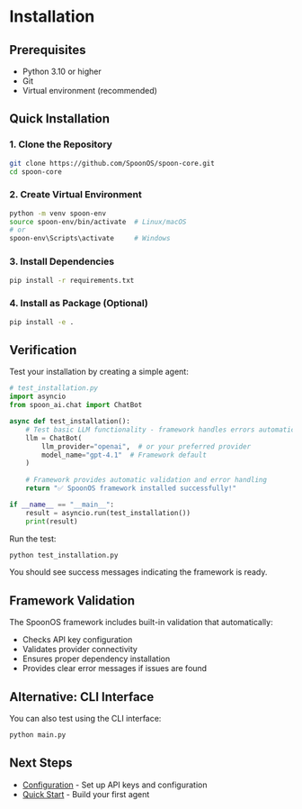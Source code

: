# Installation

## Prerequisites

- Python 3.10 or higher
- Git
- Virtual environment (recommended)

## Quick Installation

### 1. Clone the Repository

```bash
git clone https://github.com/SpoonOS/spoon-core.git
cd spoon-core
```

### 2. Create Virtual Environment

```bash
python -m venv spoon-env
source spoon-env/bin/activate  # Linux/macOS
# or
spoon-env\Scripts\activate     # Windows
```

### 3. Install Dependencies

```bash
pip install -r requirements.txt
```

### 4. Install as Package (Optional)

```bash
pip install -e .
```

## Verification

Test your installation by creating a simple agent:

```python
# test_installation.py
import asyncio
from spoon_ai.chat import ChatBot

async def test_installation():
    # Test basic LLM functionality - framework handles errors automatically
    llm = ChatBot(
        llm_provider="openai",  # or your preferred provider
        model_name="gpt-4.1"  # Framework default
    )
    
    # Framework provides automatic validation and error handling
    return "✅ SpoonOS framework installed successfully!"

if __name__ == "__main__":
    result = asyncio.run(test_installation())
    print(result)
```

Run the test:

```bash
python test_installation.py
```

You should see success messages indicating the framework is ready.

## Framework Validation

The SpoonOS framework includes built-in validation that automatically:

- Checks API key configuration
- Validates provider connectivity  
- Ensures proper dependency installation
- Provides clear error messages if issues are found

## Alternative: CLI Interface

You can also test using the CLI interface:

```bash
python main.py
```

## Next Steps

- [Configuration](./configuration.md) - Set up API keys and configuration
- [Quick Start](./quick-start.md) - Build your first agent